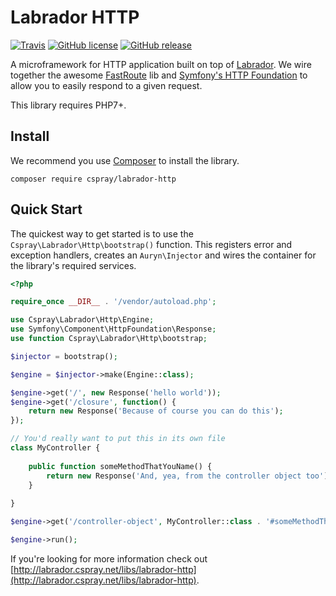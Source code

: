# Labrador HTTP

[![Travis](https://img.shields.io/travis/cspray/labrador-http.svg?style=flat-square)](https://travis-ci.org/cspray/labrador-http)
[![GitHub license](https://img.shields.io/github/license/cspray/labrador-http.svg?style=flat-square)](http://opensource.org/licenses/MIT)
[![GitHub release](https://img.shields.io/github/release/cspray/labrador-http.svg?style=flat-square)](https://github.com/cspray/labrador-http/releases/latest)

A microframework for HTTP application built on top of [Labrador](https://github.com/cspray/labrador). We wire 
together the awesome [FastRoute](https://github.com/nikic/FastRoute) lib and [Symfony's HTTP Foundation](https://github.com/symfony/HttpFoundation) 
to allow you to easily respond to a given request.

This library requires PHP7+.

## Install

We recommend you use [Composer](https://getcomposer.org) to install the library.

```
composer require cspray/labrador-http
```

## Quick Start

The quickest way to get started is to use the `Cspray\Labrador\Http\bootstrap()` function. This registers error 
and exception handlers, creates an `Auryn\Injector` and wires the container for the library's required services.

```php
<?php

require_once __DIR__ . '/vendor/autoload.php';

use Cspray\Labrador\Http\Engine;
use Symfony\Component\HttpFoundation\Response;
use function Cspray\Labrador\Http\bootstrap;

$injector = bootstrap();

$engine = $injector->make(Engine::class);

$engine->get('/', new Response('hello world'));
$engine->get('/closure', function() {
    return new Response('Because of course you can do this');
});

// You'd really want to put this in its own file
class MyController {
    
    public function someMethodThatYouName() {
        return new Response('And, yea, from the controller object too');
    }
    
}

$engine->get('/controller-object', MyController::class . '#someMethodThatYouName');

$engine->run();
```

If you're looking for more information check out [http://labrador.cspray.net/libs/labrador-http](http://labrador.cspray.net/libs/labrador-http).